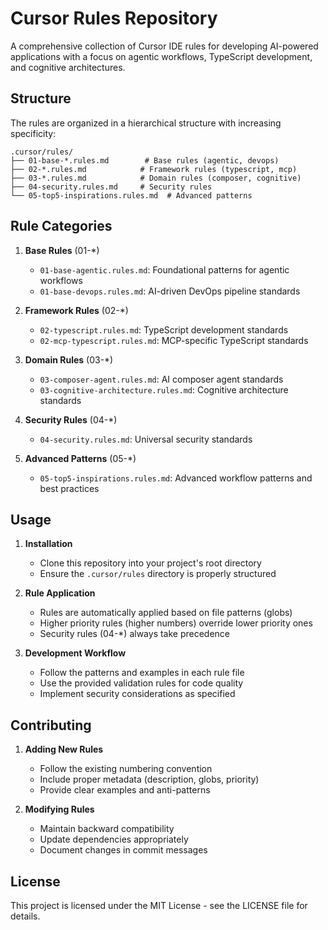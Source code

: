 # Cursor Rules Repository

A comprehensive collection of Cursor IDE rules for developing AI-powered applications with a focus on agentic workflows, TypeScript development, and cognitive architectures.

## Structure

The rules are organized in a hierarchical structure with increasing specificity:

```
.cursor/rules/
├── 01-base-*.rules.md        # Base rules (agentic, devops)
├── 02-*.rules.md            # Framework rules (typescript, mcp)
├── 03-*.rules.md            # Domain rules (composer, cognitive)
├── 04-security.rules.md     # Security rules
└── 05-top5-inspirations.rules.md  # Advanced patterns
```

## Rule Categories

1. **Base Rules** (01-*)
   - `01-base-agentic.rules.md`: Foundational patterns for agentic workflows
   - `01-base-devops.rules.md`: AI-driven DevOps pipeline standards

2. **Framework Rules** (02-*)
   - `02-typescript.rules.md`: TypeScript development standards
   - `02-mcp-typescript.rules.md`: MCP-specific TypeScript standards

3. **Domain Rules** (03-*)
   - `03-composer-agent.rules.md`: AI composer agent standards
   - `03-cognitive-architecture.rules.md`: Cognitive architecture standards

4. **Security Rules** (04-*)
   - `04-security.rules.md`: Universal security standards

5. **Advanced Patterns** (05-*)
   - `05-top5-inspirations.rules.md`: Advanced workflow patterns and best practices

## Usage

1. **Installation**
   - Clone this repository into your project's root directory
   - Ensure the `.cursor/rules` directory is properly structured

2. **Rule Application**
   - Rules are automatically applied based on file patterns (globs)
   - Higher priority rules (higher numbers) override lower priority ones
   - Security rules (04-*) always take precedence

3. **Development Workflow**
   - Follow the patterns and examples in each rule file
   - Use the provided validation rules for code quality
   - Implement security considerations as specified

## Contributing

1. **Adding New Rules**
   - Follow the existing numbering convention
   - Include proper metadata (description, globs, priority)
   - Provide clear examples and anti-patterns

2. **Modifying Rules**
   - Maintain backward compatibility
   - Update dependencies appropriately
   - Document changes in commit messages

## License

This project is licensed under the MIT License - see the LICENSE file for details.
